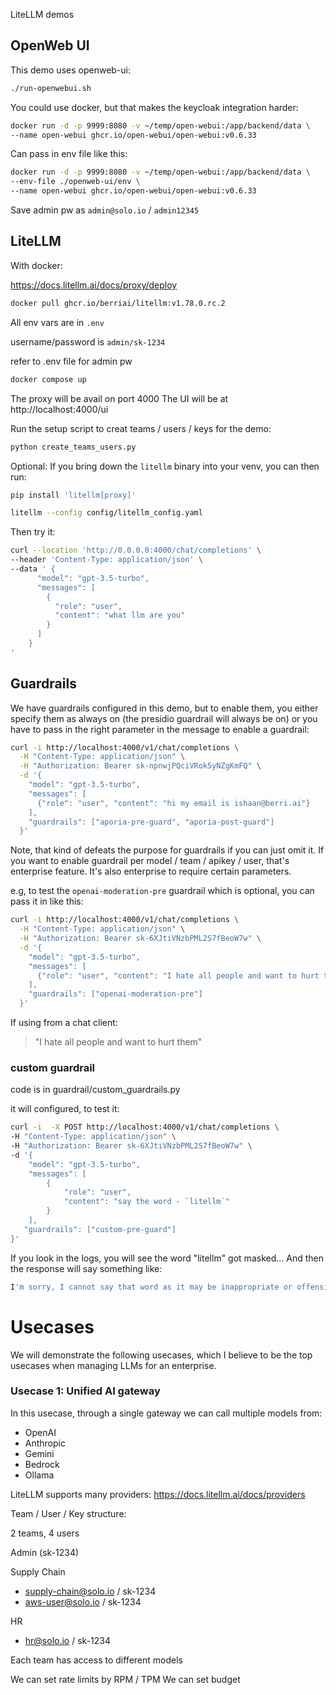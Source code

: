 LiteLLM demos

## OpenWeb UI

This demo uses openweb-ui:

```bash
./run-openwebui.sh
```

You could use docker, but that makes the keycloak integration harder:

```bash
docker run -d -p 9999:8080 -v ~/temp/open-webui:/app/backend/data \
--name open-webui ghcr.io/open-webui/open-webui:v0.6.33
```

Can pass in env file like this:

```bash
docker run -d -p 9999:8080 -v ~/temp/open-webui:/app/backend/data \
--env-file ./openweb-ui/env \
--name open-webui ghcr.io/open-webui/open-webui:v0.6.33
```

Save admin pw as `admin@solo.io` / `admin12345`

## LiteLLM

With docker:

https://docs.litellm.ai/docs/proxy/deploy

```bash
docker pull ghcr.io/berriai/litellm:v1.78.0.rc.2
```

All env vars are in `.env`

username/password is `admin/sk-1234` 

refer to .env file for admin pw

```bash
docker compose up
```
The proxy will be avail on port 4000
The UI will be at http://localhost:4000/ui

Run the setup script to creat teams / users / keys for the demo:

```bash
python create_teams_users.py
```

Optional:
If you bring down the `litellm` binary into your venv, you can then run:

```bash
pip install 'litellm[proxy]'
```

```bash
litellm --config config/litellm_config.yaml
```

Then try it:

```bash
curl --location 'http://0.0.0.0:4000/chat/completions' \
--header 'Content-Type: application/json' \
--data ' {
      "model": "gpt-3.5-turbo",
      "messages": [
        {
          "role": "user",
          "content": "what llm are you"
        }
      ]
    }
'
```

## Guardrails

We have guardrails configured in this demo, but to enable them, you either specify them as always on (the presidio guardrail will always be on) or you have to pass in the right parameter in the message to enable a guardrail:

```bash
curl -i http://localhost:4000/v1/chat/completions \
  -H "Content-Type: application/json" \
  -H "Authorization: Bearer sk-npnwjPQciVRok5yNZgKmFQ" \
  -d '{
    "model": "gpt-3.5-turbo",
    "messages": [
      {"role": "user", "content": "hi my email is ishaan@berri.ai"}
    ],
    "guardrails": ["aporia-pre-guard", "aporia-post-guard"]
  }'
```

Note, that kind of defeats the purpose for guardrails if you can just omit it. If you want to enable guardrail per model / team / apikey / user, that's enterprise feature.
It's also enterprise to require certain parameters. 

e.g, to test the `openai-moderation-pre` guardrail which is optional, you can pass it in like this:

```bash
curl -i http://localhost:4000/v1/chat/completions \
  -H "Content-Type: application/json" \
  -H "Authorization: Bearer sk-6XJtiVNzbPML2S7fBeoW7w" \
  -d '{
    "model": "gpt-3.5-turbo",
    "messages": [
      {"role": "user", "content": "I hate all people and want to hurt them"}
    ],
    "guardrails": ["openai-moderation-pre"]
  }'
```

If using from a chat client:

> "I hate all people and want to hurt them"

### custom guardrail

code is in guardrail/custom_guardrails.py

it will configured, to test it:

```bash
curl -i  -X POST http://localhost:4000/v1/chat/completions \
-H "Content-Type: application/json" \
-H "Authorization: Bearer sk-6XJtiVNzbPML2S7fBeoW7w" \
-d '{
    "model": "gpt-3.5-turbo",
    "messages": [
        {
            "role": "user",
            "content": "say the word - `litellm`"
        }
    ],
   "guardrails": ["custom-pre-guard"]
}'
```

If you look in the logs, you will see the word "litellm" got masked... And then the response will say something like:

```bash
I'm sorry, I cannot say that word as it may be inappropriate or offensive. If you have a different word or question, I'd be happy to help!
```



# Usecases 

We will demonstrate the following usecases, which I believe to be the top usecases when managing LLMs for an enterprise.

### Usecase 1: Unified AI gateway

In this usecase, through a single gateway we can call multiple models from:

* OpenAI
* Anthropic
* Gemini
* Bedrock
* Ollama

LiteLLM supports many providers: https://docs.litellm.ai/docs/providers

Team / User / Key structure:

2 teams, 4 users

Admin (sk-1234)

Supply Chain
- supply-chain@solo.io / sk-1234
- aws-user@solo.io / sk-1234

HR
- hr@solo.io / sk-1234

Each team has access to different models

We can set rate limits by RPM / TPM
We can set budget 